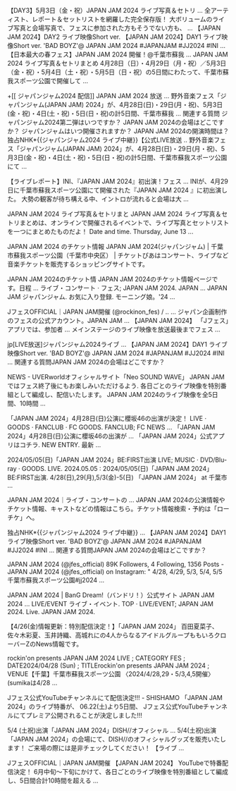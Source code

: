 【DAY3】5月3日（金・祝）JAPAN JAM 2024 ライブ写真＆セトリ ...
全アーティスト、レポート＆セットリストを網羅した完全保存版！ 大ボリュームのライブ写真と会場写真で、フェスに参加された方もそうでない方も、 ...
【JAPAN JAM 2024】DAY2 ライブ映像Short ver.
【JAPAN JAM 2024】DAY1 ライブ映像Short ver.
'BAD BOYZ'@ JAPAN JAM 2024 #JAPANJAM #JJ2024 #INI ...
【日本最大の春フェス】JAPAN JAM 2024 開催！@千葉市蘇我 ...
JAPAN JAM 2024 ライブ写真＆セトリまとめ
4月28日（日）・4月29日（月・祝）／5月3日（金・祝）・5月4日（土・祝）・5月5日（日・祝）の5日間にわたって、千葉市蘇我スポーツ公園で開催して ...

+[[ ジャパンジャム2024 配信]] JAPAN JAM 2024 放送 ...
野外音楽フェス「ジャパンジャム(JAPAN JAM) 2024」が、4月28日(日)・29日(月・祝)、5月3日(金・祝)・4日(土・祝)・5日(日・祝)の計5日間、千葉市蘇我 ...
関連する質問
ジャパンジャム2024第二弾はいつですか？
JAPAN JAM 2024の会場はどこですか？
ジャパンジャムはいつ開催されますか？
JAPAN JAM 2024の開演時間は？
独占NHK*{{ジャパンジャム2024 ライブ中継}}【公式LIVE放送 ..
野外音楽フェス「ジャパンジャム(JAPAN JAM) 2024」が、4月28日(日)・29日(月・祝)、5月3日(金・祝)・4日(土・祝)・5日(日・祝)の計5日間、千葉市蘇我スポーツ公園にて ...

【ライブレポート】INI、『JAPAN JAM 2024』初出演！フェス ...
INIが、4月29日に千葉市蘇我スポーツ公園にて開催された『JAPAN JAM 2024 』に初出演した。 大勢の観客が待ち構える中、イントロが流れると会場は大 ...

JAPAN JAM 2024 ライブ写真＆セトリまと
JAPAN JAM 2024 ライブ写真＆セトリまとめは、オンラインで開催されるイベントで、ライブ写真とセットリストを一つにまとめたものだよ！ Date and time. Thursday, June 13 ...

JAPAN JAM 2024 のチケット情報
JAPAN JAM 2024(ジャパンジャム) | 千葉市蘇我スポーツ公園（千葉市中央区） | チケットぴあはコンサート、ライブなど音楽チケットを販売するショッピングサイトです。

JAPAN JAM 2024のチケット情
JAPAN JAM 2024のチケット情報ページです。日程 ... ライブ・コンサート · フェス; JAPAN JAM 2024. JAPAN ... JAPAN JAM ジャパンジャム. お気に入り登録. モーニング娘。'24 ...

JフェスOFFICIAL｜JAPAN JAM開催 (@rockinon_fes) / ..
... ジャパン企画制作のフェスの公式アカウント。JAPAN JAM ... 【JAPAN JAM 2024】 「Jフェス」アプリでは、参加者 ... メインステージのライブ映像を放送最後までフェス ...

jp[LIVE放送]ジャパンジャム2024ライブ ...
【JAPAN JAM 2024】DAY1 ライブ映像Short ver. 'BAD BOYZ'@ JAPAN JAM 2024 #JAPANJAM #JJ2024 #INI ... 関連する質問JAPAN JAM 2024の会場はどこですか？

NEWS - UVERworldオフィシャルサイト「Neo SOUND WAVE」
JAPAN JAMではフェス終了後にもお楽しみいただけるよう. 各日ごとのライブ映像を特別番組として編成し、配信いたします。 JAPAN JAM 2024のライブ映像を全5日間、10時間 ...

「JAPAN JAM 2024」4月28日(日)公演に櫻坂46の出演が決定！
LIVE · GOODS · FANCLUB · FC GOODS. FANCLUB; FC NEWS ... 「JAPAN JAM 2024」4月28日(日)公演に櫻坂46の出演が ... 「JAPAN JAM 2024」公式アプリはコチラ. NEW ENTRY. 最新 ...

2024/05/05(日)「JAPAN JAM 2024」BE:FIRST出演
LIVE; MUSIC · DVD/Blu-ray · GOODS. LIVE. 2024.05.05 : 2024/05/05(日)「JAPAN JAM 2024」BE:FIRST出演. 4/28(日),29(月),5/3(金)-5(日) 「JAPAN JAM 2024」 at 千葉市 ...

JAPAN JAM 2024｜ライブ・コンサートの ...
JAPAN JAM 2024の公演情報やチケット情報、キャストなどの情報はこちら。チケット情報検索・予約は「ローチケ」へ。

独占NHK*{{ジャパンジャム2024 ライブ中継}} ...
【JAPAN JAM 2024】DAY1 ライブ映像Short ver. 'BAD BOYZ'@ JAPAN JAM 2024 #JAPANJAM #JJ2024 #INI ... 関連する質問JAPAN JAM 2024の会場はどこですか？

JAPAN JAM 2024 (@jfes_official)
89K Followers, 4 Following, 1356 Posts - JAPAN JAM 2024 (@jfes_official) on Instagram: " 4/28, 4/29, 5/3, 5/4, 5/5 千葉市蘇我スポーツ公園#jj2024 ...

JAPAN JAM 2024 | BanG Dream!（バンドリ！）公式サイト
JAPAN JAM 2024 ... LIVE/EVENT ライブ・イベント. TOP · LIVE/EVENT; JAPAN JAM 2024. Live. JAPAN JAM 2024.

【4/26(金)情報更新：特別配信決定！】「JAPAN JAM 2024」
百田夏菜子、佐々木彩夏、玉井詩織、高城れにの4人からなるアイドルグループももいろクローバーZのNews情報です。

rockin'on presents JAPAN JAM 2024
LIVE ; CATEGORY FES ; DATE2024/04/28 (Sun) ; TITLErockin'on presents JAPAN JAM 2024 ; VENUE【千葉】千葉市蘇我スポーツ公園 〈2024/4/28,29・5/3,4,5開催〉(sumikaは4/28 ...

Jフェス公式YouTubeチャンネルにて配信決定!!! - SHISHAMO
「JAPAN JAM 2024」のライブ特番が、 06.22(土)より5日間、 Jフェス公式YouTubeチャンネルにてプレミア公開されることが決定しました!!!

5/4 (土祝)出演「JAPAN JAM 2024」DISH//オフィシャル ...
5/4(土祝)出演「JAPAN JAM 2024」の会場にて、DISH//のオフィシャルグッズを販売いたします！ ご来場の際には是非チェックしてください！ 【ライブ ...

JフェスOFFICIAL｜JAPAN JAM開催
【JAPAN JAM 2024】 YouTubeで特番配信決定！ 6月中旬〜下旬にかけて、各日ごとのライブ映像を特別番組として編成し、5日間合計10時間を超える ...
